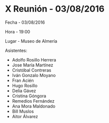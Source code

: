 # X Reunión - 03/08/2016

Fecha - 03/08/2016

Hora  - 19:00

Lugar - Museo de Almería

Asistentes:
* Adolfo Rosillo Herrera
* Jose María Martínez
* Cristóbal Contreras
* Iván Gonzalo Moyano
* Fran Acién
* Hugo Rosillo
* Delia Gávez
* Cristina Góngora
* Remedios Fernández
* Ana Mora Maldonado
* Bill Muslos
* Aitor Álvarez

